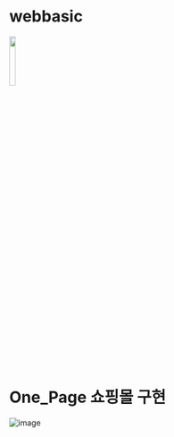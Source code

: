 # webbasic

 <img src="https://user-images.githubusercontent.com/88777740/153367902-88632282-7b18-43d0-8192-1f485dadaebe.jpg"  width="15%" height="15%"/>
 
 <h1> One_Page 쇼핑몰 구현 </h1>
 
 ![image](https://user-images.githubusercontent.com/88777740/153411531-928bb294-64e2-454a-8908-98243d7fa009.png)

